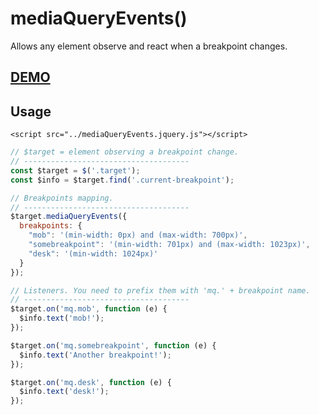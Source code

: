 # mediaQueryEvents()
Allows any element observe and react when a breakpoint changes.

## [DEMO](https://frontid.github.io/mediaQueryEvents/)

## Usage
```
<script src="../mediaQueryEvents.jquery.js"></script>
```

```javascript
// $target = element observing a breakpoint change.
// -------------------------------------
const $target = $('.target');
const $info = $target.find('.current-breakpoint');

// Breakpoints mapping.
// -------------------------------------
$target.mediaQueryEvents({
  breakpoints: {
    "mob": '(min-width: 0px) and (max-width: 700px)',
    "somebreakpoint": '(min-width: 701px) and (max-width: 1023px)',
    "desk": '(min-width: 1024px)'
  }
});

// Listeners. You need to prefix them with 'mq.' + breakpoint name.
// -------------------------------------
$target.on('mq.mob', function (e) {
  $info.text('mob!');
});

$target.on('mq.somebreakpoint', function (e) {
  $info.text('Another breakpoint!');
});

$target.on('mq.desk', function (e) {
  $info.text('desk!');
});

```
